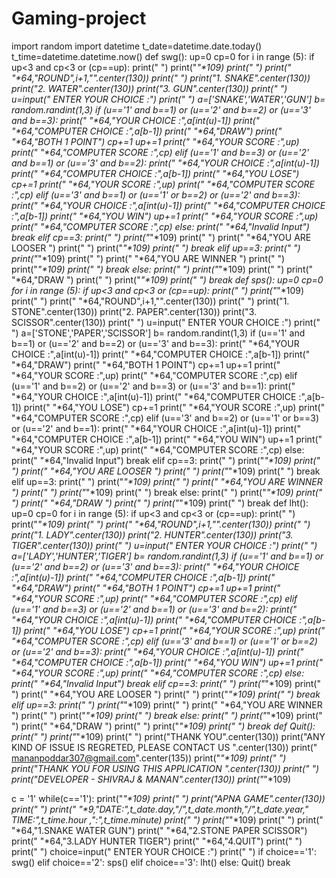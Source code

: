 # Gaming-project
import random
import datetime
t_date=datetime.date.today()
t_time=datetime.datetime.now()
def swg():
    up=0
    cp=0
    for i in range (5):
        if up<3 and cp<3 or (cp==up):
            print(" ")
            print("_"*109)
            print(" ")
            print(" "*64,"ROUND",i+1,"".center(130))
            print(" ")
            print("1. SNAKE".center(130))
            print("2. WATER".center(130))
            print("3. GUN".center(130))
            print(" ")
            u=input("                                                            ENTER YOUR CHOICE :")
            print(" ")
            a=['SNAKE','WATER','GUN']
            b= random.randint(1,3)
            if (u=='1' and b==1) or (u=='2' and b==2) or (u=='3' and b==3):
                print(" "*64,"YOUR CHOICE :",a[int(u)-1])
                print(" "*64,"COMPUTER CHOICE :",a[b-1])
                print(" "*64,"DRAW")
                print(" "*64,"BOTH 1 POINT")
                cp+=1
                up+=1
                print(" "*64,"YOUR SCORE :",up)
                print(" "*64,"COMPUTER SCORE :",cp)
            elif (u=='1' and b==3) or (u=='2' and b==1) or (u=='3' and b==2):
                print(" "*64,"YOUR CHOICE :",a[int(u)-1])
                print(" "*64,"COMPUTER CHOICE :",a[b-1])
                print(" "*64,"YOU LOSE")
                cp+=1
                print(" "*64,"YOUR SCORE :",up)
                print(" "*64,"COMPUTER SCORE :",cp)
            elif (u=='3' and b==1) or (u=='1' or b==2) or (u=='2' and b==3):
                print(" "*64,"YOUR CHOICE :",a[int(u)-1])
                print(" "*64,"COMPUTER CHOICE :",a[b-1])
                print(" "*64,"YOU WIN")
                up+=1
                print(" "*64,"YOUR SCORE :",up)
                print(" "*64,"COMPUTER SCORE :",cp)
            else:
                print(" "*64,"Invalid Input")
                break
        elif cp==3:
            print(" ")
            print("_"*109)
            print(" ")
            print(" "*64,"YOU ARE LOOSER ")
            print(" ")
            print("_"*109)
            print(" ")
            break
        elif up==3:
            print(" ")
            print("_"*109)
            print(" ")
            print(" "*64,"YOU ARE WINNER ")
            print(" ")
            print("_"*109)
            print(" ")
            break
        else:
            print(" ")
            print("_"*109)
            print(" ")
            print(" "*64,"DRAW ")
            print(" ")
            print("_"*109)
            print(" ")
            break
def sps():
    up=0
    cp=0
    for i in range (5):
        if up<3 and cp<3 or (cp==up):
            print(" ")
            print("_"*109)
            print(" ")
            print(" "*64,"ROUND",i+1,"".center(130))
            print(" ")
            print("1. STONE".center(130))
            print("2. PAPER".center(130))
            print("3. SCISSOR".center(130))
            print(" ")
            u=input("                                                            ENTER YOUR CHOICE :")
            print(" ")
            a=['STONE','PAPER','SCISSOR']
            b= random.randint(1,3)
            if (u=='1' and b==1) or (u=='2' and b==2) or (u=='3' and b==3):
                print(" "*64,"YOUR CHOICE :",a[int(u)-1])
                print(" "*64,"COMPUTER CHOICE :",a[b-1])
                print(" "*64,"DRAW")
                print(" "*64,"BOTH 1 POINT")
                cp+=1
                up+=1
                print(" "*64,"YOUR SCORE :",up)
                print(" "*64,"COMPUTER SCORE :",cp)
            elif (u=='1' and b==2) or (u=='2' and b==3) or (u=='3' and b==1):
                print(" "*64,"YOUR CHOICE :",a[int(u)-1])
                print(" "*64,"COMPUTER CHOICE :",a[b-1])
                print(" "*64,"YOU LOSE")
                cp+=1
                print(" "*64,"YOUR SCORE :",up)
                print(" "*64,"COMPUTER SCORE :",cp)
            elif (u=='3' and b==2) or (u=='1' or b==3) or (u=='2' and b==1):
                print(" "*64,"YOUR CHOICE :",a[int(u)-1])
                print(" "*64,"COMPUTER CHOICE :",a[b-1])
                print(" "*64,"YOU WIN")
                up+=1
                print(" "*64,"YOUR SCORE :",up)
                print(" "*64,"COMPUTER SCORE :",cp)
            else:
                print(" "*64,"Invalid Input")
                break
        elif cp==3:
            print(" ")
            print("_"*109)
            print(" ")
            print(" "*64,"YOU ARE LOOSER ")
            print(" ")
            print("_"*109)
            print(" ")
            break
        elif up==3:
            print(" ")
            print("_"*109)
            print(" ")
            print(" "*64,"YOU ARE WINNER ")
            print(" ")
            print("_"*109)
            print(" ")
            break
        else:
            print(" ")
            print("_"*109)
            print(" ")
            print(" "*64,"DRAW ")
            print(" ")
            print("_"*109)
            print(" ")
            break
def lht():
    up=0
    cp=0
    for i in range (5):
        if up<3 and cp<3 or (cp==up):
            print(" ")
            print("_"*109)
            print(" ")
            print(" "*64,"ROUND",i+1,"".center(130))
            print(" ")
            print("1. LADY".center(130))
            print("2. HUNTER".center(130))
            print("3. TIGER".center(130))
            print(" ")
            u=input("                                                            ENTER YOUR CHOICE :")
            print(" ")
            a=['LADY','HUNTER','TIGER']
            b= random.randint(1,3)
            if (u=='1' and b==1) or (u=='2' and b==2) or (u=='3' and b==3):
                print(" "*64,"YOUR CHOICE :",a[int(u)-1])
                print(" "*64,"COMPUTER CHOICE :",a[b-1])
                print(" "*64,"DRAW")
                print(" "*64,"BOTH 1 POINT")
                cp+=1
                up+=1
                print(" "*64,"YOUR SCORE :",up)
                print(" "*64,"COMPUTER SCORE :",cp)
            elif (u=='1' and b==3) or (u=='2' and b==1) or (u=='3' and b==2):
                print(" "*64,"YOUR CHOICE :",a[int(u)-1])
                print(" "*64,"COMPUTER CHOICE :",a[b-1])
                print(" "*64,"YOU LOSE")
                cp+=1
                print(" "*64,"YOUR SCORE :",up)
                print(" "*64,"COMPUTER SCORE :",cp)
            elif (u=='3' and b==1) or (u=='1' or b==2) or (u=='2' and b==3):
                print(" "*64,"YOUR CHOICE :",a[int(u)-1])
                print(" "*64,"COMPUTER CHOICE :",a[b-1])
                print(" "*64,"YOU WIN")
                up+=1
                print(" "*64,"YOUR SCORE :",up)
                print(" "*64,"COMPUTER SCORE :",cp)
            else:
                print(" "*64,"Invalid Input")
                break
        elif cp==3:
            print(" ")
            print("_"*109)
            print(" ")
            print(" "*64,"YOU ARE LOOSER ")
            print(" ")
            print("_"*109)
            print(" ")
            break
        elif up==3:
            print(" ")
            print("_"*109)
            print(" ")
            print(" "*64,"YOU ARE WINNER ")
            print(" ")
            print("_"*109)
            print(" ")
            break
        else:
            print(" ")
            print("_"*109)
            print(" ")
            print(" "*64,"DRAW ")
            print(" ")
            print("_"*109)
            print(" ")
            break
def Quit():
    print(" ")
    print("_"*109)
    print(" ")
    print("THANK YOU".center(130))
    print("ANY KIND OF ISSUE IS REGRETED, PLEASE CONTACT US ".center(130))
    print(" mananpoddar307@gmail.com".center(135))
    print("_"*109)
    print(" ")
    print("THANK YOU FOR USING THIS APPLICATION ".center(130))
    print(" ")
    print("DEVELOPER - SHIVRAJ & MANAN".center(130))
    print("_"*109)

c = '1'
while(c=='1'):
    print("_"*109)
    print(" ")
    print("APNA GAME".center(130))
    print(" ")
    print(" "*9,"DATE:",t_date.day,"/",t_date.month,"/",t_date.year,"                                                                                       TIME:",t_time.hour ,":",t_time.minute)
    print(" ")
    print("_"*109)
    print(" ")
    print(" "*64,"1.SNAKE WATER GUN")
    print(" "*64,"2.STONE PAPER SCISSOR")
    print(" "*64,"3.LADY HUNTER TIGER")
    print(" "*64,"4.QUIT")
    print(" ")
    print(" ")
    choice=input("                                                            ENTER YOUR CHOICE :")
    print(" ")
    if choice=='1':
        swg()
    elif choice=='2':
        sps()
    elif choice=='3':
        lht()
    else:
        Quit()
        break
